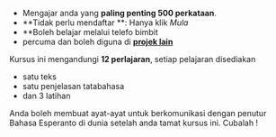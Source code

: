 - Mengajar anda yang **paling penting 500 perkataan**. 
- **Tidak perlu mendaftar **: Hanya klik  *Mula*
- **Boleh belajar melalui telefo bimbit
- percuma dan boleh diguna di **[projek lain ](https://github.com/Esperanto/kurso-zagreba-metodo)**

Kursus ini mengandungi **12 perlajaran**, setiap pelajaran disediakan

- satu teks
- satu penjelasan tatabahasa
- dan 3 latihan

Anda boleh membuat ayat-ayat untuk berkomunikasi dengan penutur Bahasa Esperanto di dunia setelah anda tamat kursus ini. Cubalah !

